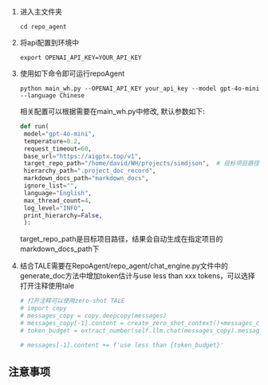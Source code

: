 1. 进入主文件夹
    ```shell
    cd repo_agent
    ```
2. 将api配置到环境中
   ```shell
   export OPENAI_API_KEY=YOUR_API_KEY
   ```
3. 使用如下命令即可运行repoAgent
   ```shell
   python main_wh.py --OPENAI_API_KEY your_api_key --model gpt-4o-mini --language Chinese
   ```
   相关配置可以根据需要在main_wh.py中修改, 默认参数如下:
   ```python
   def run(
    model="gpt-4o-mini",
    temperature=0.2,
    request_timeout=60,
    base_url="https://aigptx.top/v1",
    target_repo_path="/home/david/WH/projects/simdjson",  # 目标项目路径
    hierarchy_path=".project_doc_record",
    markdown_docs_path="markdown_docs",
    ignore_list="",
    language="English",
    max_thread_count=4,
    log_level="INFO",
    print_hierarchy=False,
    ):
   ```

   target_repo_path是目标项目路径，结果会自动生成在指定项目的markdown_docs_path下
   
4. 结合TALE需要在RepoAgent/repo_agent/chat_engine.py文件中的generate_doc方法中增加token估计与use less than xxx tokens，可以选择打开注释使用tale
    ```python
    # 打开注释可以使用zero-shot TALE
    # import copy
    # messages_copy = copy.deepcopy(messages)
    # messages_copy[-1].content = create_zero_shot_context()+messages_copy[-1].content
    # token_budget = extract_number(self.llm.chat(messages_copy).message.content)

    # messages[-1].content += f'use less than {token_budget}'
    ```
   
## 注意事项